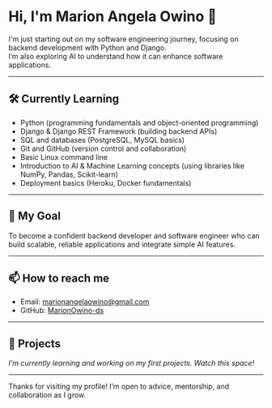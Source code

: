 # Hi, I'm Marion Angela Owino 👋

I'm just starting out on my software engineering journey, focusing on backend development with Python and Django.  
I’m also exploring AI to understand how it can enhance software applications.

---

## 🛠️ Currently Learning

- Python (programming fundamentals and object-oriented programming)  
- Django & Django REST Framework (building backend APIs)  
- SQL and databases (PostgreSQL, MySQL basics)  
- Git and GitHub (version control and collaboration)  
- Basic Linux command line  
- Introduction to AI & Machine Learning concepts (using libraries like NumPy, Pandas, Scikit-learn)  
- Deployment basics (Heroku, Docker fundamentals)

---

## 🎯 My Goal

To become a confident backend developer and software engineer who can build scalable, reliable applications and integrate simple AI features.

---

## 📫 How to reach me

- Email: marionangelaowino@gmail.com  
- GitHub: [MarionOwino-ds](https://github.com/MarionOwino-ds)

---

## 📂 Projects

*I’m currently learning and working on my first projects. Watch this space!*

---

Thanks for visiting my profile! I’m open to advice, mentorship, and collaboration as I grow.
